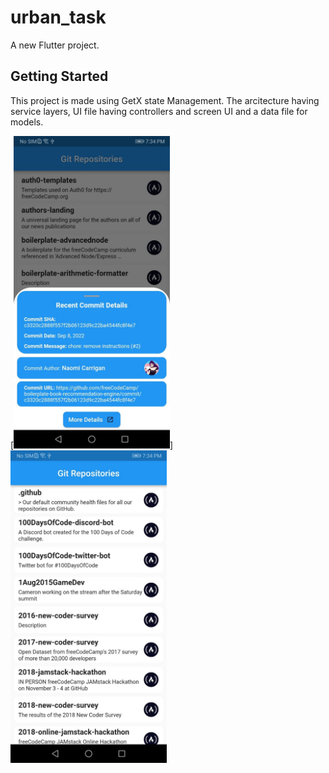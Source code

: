 # urban_task

A new Flutter project.

## Getting Started

This project is made using GetX state Management.
The arcitecture having service layers, UI file having controllers and screen UI and a data file for models.

[<img src="photo_2022-12-28_19-36-48.jpg" width="250">]
<img src="photo_2022-12-28_19-36-54.jpg" width="250">
